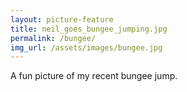 ```yaml
---
layout: picture-feature
title: neil_goes_bungee_jumping.jpg
permalink: /bungee/
img_url: /assets/images/bungee.jpg
---
```


A fun picture of my recent bungee jump.
